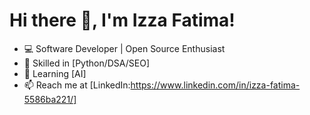 # Hi there 👋, I'm Izza Fatima!

- 💻 Software Developer | Open Source Enthusiast
- 🔧 Skilled in [Python/DSA/SEO]
- 🌱 Learning [AI]
- 📫 Reach me at [LinkedIn:https://www.linkedin.com/in/izza-fatima-5586ba221/]


<!---
izzah044/izzah044 is a ✨ special ✨ repository because its `README.md` (this file) .
--->
